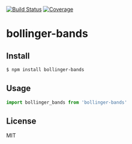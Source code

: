 [![Build Status](https://travis-ci.org/kaelzhang/bollinger-bands.svg?branch=master)](https://travis-ci.org/kaelzhang/bollinger-bands)
[![Coverage](https://codecov.io/gh/kaelzhang/bollinger-bands/branch/master/graph/badge.svg)](https://codecov.io/gh/kaelzhang/bollinger-bands)
<!-- optional appveyor tst
[![Windows Build Status](https://ci.appveyor.com/api/projects/status/github/kaelzhang/bollinger-bands?branch=master&svg=true)](https://ci.appveyor.com/project/kaelzhang/bollinger-bands)
-->
<!-- optional npm version
[![NPM version](https://badge.fury.io/js/bollinger-bands.svg)](http://badge.fury.io/js/bollinger-bands)
-->
<!-- optional npm downloads
[![npm module downloads per month](http://img.shields.io/npm/dm/bollinger-bands.svg)](https://www.npmjs.org/package/bollinger-bands)
-->
<!-- optional dependency status
[![Dependency Status](https://david-dm.org/kaelzhang/bollinger-bands.svg)](https://david-dm.org/kaelzhang/bollinger-bands)
-->

# bollinger-bands

<!-- description -->

## Install

```sh
$ npm install bollinger-bands
```

## Usage

```js
import bollinger_bands from 'bollinger-bands'
```

## License

MIT
